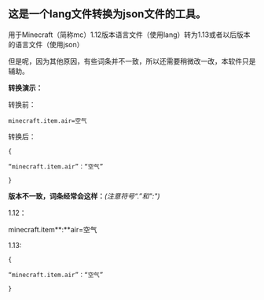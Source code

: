 ## 这是一个**lang**文件转换为json文件的工具。

用于Minecraft（简称mc）1.12版本语言文件（使用lang）转为1.13或者以后版本的语言文件（使用json）

但是呢，因为其他原因，有些词条并不一致，所以还需要稍微改一改，本软件只是辅助。



**转换演示：**

转换前：

`minecraft.item.air=空气`

转换后：

`{`

`“minecraft.item.air”：“空气”`

`}`

**版本不一致，词条经常会这样：***(注意符号“.”和":")*

1.12：

minecraft.item**:**air=空气

1.13:

`{`

`“minecraft.item.air”：“空气”`

`}`